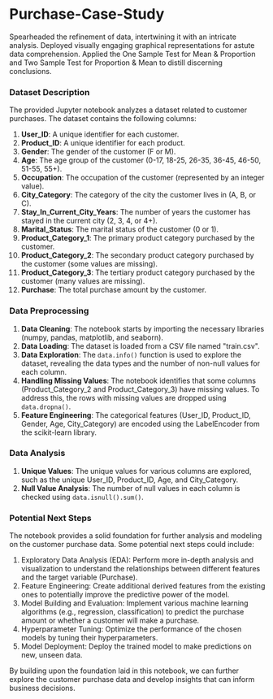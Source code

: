 # Purchase-Case-Study
Spearheaded the refinement of data, intertwining it with an intricate analysis. Deployed visually engaging graphical representations for  astute data comprehension. Applied the One Sample Test for Mean &amp; Proportion and Two Sample Test for Proportion &amp; Mean to distill  discerning conclusions.

### Dataset Description
The provided Jupyter notebook analyzes a dataset related to customer purchases. The dataset contains the following columns:

1. **User_ID**: A unique identifier for each customer.
2. **Product_ID**: A unique identifier for each product.
3. **Gender**: The gender of the customer (F or M).
4. **Age**: The age group of the customer (0-17, 18-25, 26-35, 36-45, 46-50, 51-55, 55+).
5. **Occupation**: The occupation of the customer (represented by an integer value).
6. **City_Category**: The category of the city the customer lives in (A, B, or C).
7. **Stay_In_Current_City_Years**: The number of years the customer has stayed in the current city (2, 3, 4, or 4+).
8. **Marital_Status**: The marital status of the customer (0 or 1).
9. **Product_Category_1**: The primary product category purchased by the customer.
10. **Product_Category_2**: The secondary product category purchased by the customer (some values are missing).
11. **Product_Category_3**: The tertiary product category purchased by the customer (many values are missing).
12. **Purchase**: The total purchase amount by the customer.

### Data Preprocessing
1. **Data Cleaning**: The notebook starts by importing the necessary libraries (numpy, pandas, matplotlib, and seaborn).
2. **Data Loading**: The dataset is loaded from a CSV file named "train.csv".
3. **Data Exploration**: The `data.info()` function is used to explore the dataset, revealing the data types and the number of non-null values for each column.
4. **Handling Missing Values**: The notebook identifies that some columns (Product_Category_2 and Product_Category_3) have missing values. To address this, the rows with missing values are dropped using `data.dropna()`.
5. **Feature Engineering**: The categorical features (User_ID, Product_ID, Gender, Age, City_Category) are encoded using the LabelEncoder from the scikit-learn library.

### Data Analysis
1. **Unique Values**: The unique values for various columns are explored, such as the unique User_ID, Product_ID, Age, and City_Category.
2. **Null Value Analysis**: The number of null values in each column is checked using `data.isnull().sum()`.

### Potential Next Steps
The notebook provides a solid foundation for further analysis and modeling on the customer purchase data. Some potential next steps could include:

1. Exploratory Data Analysis (EDA): Perform more in-depth analysis and visualization to understand the relationships between different features and the target variable (Purchase).
2. Feature Engineering: Create additional derived features from the existing ones to potentially improve the predictive power of the model.
3. Model Building and Evaluation: Implement various machine learning algorithms (e.g., regression, classification) to predict the purchase amount or whether a customer will make a purchase.
4. Hyperparameter Tuning: Optimize the performance of the chosen models by tuning their hyperparameters.
5. Model Deployment: Deploy the trained model to make predictions on new, unseen data.

By building upon the foundation laid in this notebook, we can further explore the customer purchase data and develop insights that can inform business decisions.
